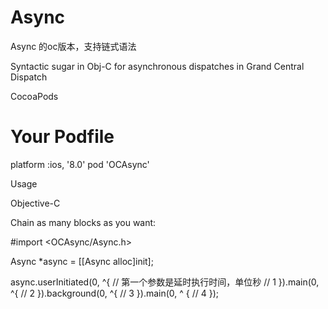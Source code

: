 # Async
Async 的oc版本，支持链式语法    

Syntactic sugar in Obj-C for asynchronous dispatches in Grand Central Dispatch

CocoaPods
# Your Podfile
platform :ios, '8.0'
pod 'OCAsync'


Usage

Objective-C

Chain as many blocks as you want:

#import <OCAsync/Async.h>

Async *async = [[Async alloc]init];

async.userInitiated(0, ^{    // 第一个参数是延时执行时间，单位秒
    // 1
}).main(0, ^{
    // 2
}).background(0, ^{
    // 3
}).main(0, ^ {
    // 4
});
